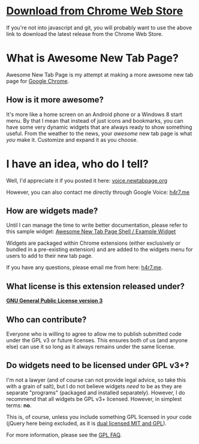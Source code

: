 [Download from Chrome Web Store](https://chrome.google.com/webstore/detail/mgmiemnjjchgkmgbeljfocdjjnpjnmcg)
============================================================================

If you're not into javascript and git, you will probably want to use the above link to download the latest release from the Chrome Web Store.

What is Awesome New Tab Page?
=============================
Awesome New Tab Page is my attempt at making a more awesome new tab page for [Google Chrome](http://www.google.com/chrome).

How is it more awesome?
-----------------------
It's more like a home screen on an Android phone or a Windows 8 start menu. By that I mean that instead of just icons and bookmarks, you can have some very dynamic widgets that are always ready to show something useful. From the weather to the news, your _awesome_ new tab page is what _you_ make it. Customize and expand it as you choose.

I have an idea, who do I tell?
==============================
Well, I'd appreciate it if you posted it here: [voice.newtabpage.org](http://voice.newtabpage.org)

However, you can also contact me directly through Google Voice: [h4r7.me](http://h4r7.me/)

How are widgets made?
---------------------
Until I can manage the time to write better documentation, please refer to this sample widget:
[Awesome New Tab Page Shell / Example Widget](https://github.com/michaelhart/NTP-Widget-Shell)

Widgets are packaged within Chrome extensions (either exclusively or bundled in a pre-existing extension) and are added to the widgets menu for users to add to their new tab page.

If you have any questions, please email me from here: [h4r7.me](http://h4r7.me/).

What license is this extension released under?
----------------------------------------------
__[GNU General Public License version 3](https://www.gnu.org/licenses/gpl-3.0.txt)__

Who can contribute?
-------------------
Everyone who is willing to agree to allow me to publish submitted code under the GPL v3 or future licenses. This ensures both of us (and anyone else) can use it so long as it always remains under the same license.

Do widgets need to be licensed under GPL v3+?
---------------------------------------------
I'm not a lawyer (and of course can not provide legal advice, so take this with a grain of salt), but I do not believe widgets _need_ to be as they are separate "programs" (packaged and installed separately). However, I do recommend that all widgets be GPL v3+ licensed. However, in simplest terms: __no__.

This is, of course, unless you include something GPL licensed in your code (jQuery here being excluded, as it is [dual licensed MIT and GPL](http://jquery.org/license/)).

For more information, please see the [GPL FAQ](http://www.gnu.org/licenses/gpl-faq.html).